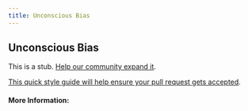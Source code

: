 ```yaml
---
title: Unconscious Bias
---
```


## Unconscious Bias

This is a stub. [Help our community expand it](https://github.com/freecodecamp/guide-articles/tree/master/articles/working-in-tech/unconscious-bias/index.md).

[This quick style guide will help ensure your pull request gets accepted](https://github.com/freeCodeCamp/guides/blob/master/README.md).

<!-- The article goes here, in GitHub-flavored Markdown. Feel free to add YouTube videos, images, and CodePen/JSBin embeds  -->

#### More Information:
<!-- Please add any articles you think might be helpful to read before writing the article -->



